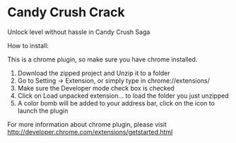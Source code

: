 Candy Crush Crack
===============

Unlock level without hassle in Candy Crush Saga

How to install:

This is a chrome plugin, so make sure you have chrome installed.

1. Download the zipped project and Unzip it to a folder
2. Go to Setting -> Extension, or simply type in chrome://extensions/
3. Make sure the Developer mode check box is checked
4. Click on Load unpacked extension... to load the folder you just unzipped
5. A color bomb will be added to your address bar, click on the icon to launch the plugin

For more information about chrome plugin, please visit
http://developer.chrome.com/extensions/getstarted.html
